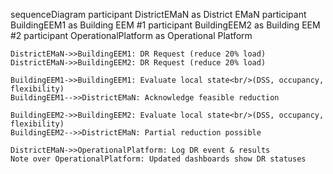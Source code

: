 sequenceDiagram
    participant DistrictEMaN as District EMaN
    participant BuildingEEM1 as Building EEM #1
    participant BuildingEEM2 as Building EEM #2
    participant OperationalPlatform as Operational Platform
    
    DistrictEMaN->>BuildingEEM1: DR Request (reduce 20% load)
    DistrictEMaN->>BuildingEEM2: DR Request (reduce 20% load)
    
    BuildingEEM1->>BuildingEEM1: Evaluate local state<br/>(DSS, occupancy, flexibility)
    BuildingEEM1-->>DistrictEMaN: Acknowledge feasible reduction
    
    BuildingEEM2->>BuildingEEM2: Evaluate local state<br/>(DSS, occupancy, flexibility)
    BuildingEEM2-->>DistrictEMaN: Partial reduction possible
    
    DistrictEMaN->>OperationalPlatform: Log DR event & results
    Note over OperationalPlatform: Updated dashboards show DR statuses
